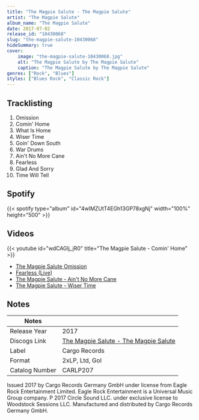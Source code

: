 ```yaml
---
title: "The Magpie Salute - The Magpie Salute"
artist: "The Magpie Salute"
album_name: "The Magpie Salute"
date: 2017-07-02
release_id: "10430068"
slug: "the-magpie-salute-10430068"
hideSummary: true
cover:
    image: "the-magpie-salute-10430068.jpg"
    alt: "The Magpie Salute by The Magpie Salute"
    caption: "The Magpie Salute by The Magpie Salute"
genres: ["Rock", "Blues"]
styles: ["Blues Rock", "Classic Rock"]
---
```

## Tracklisting
1. Omission
2. Comin' Home
3. What Is Home
4. Wiser Time
5. Goin' Down South
6. War Drums
7. Ain't No More Cane
8. Fearless
9. Glad And Sorry
10. Time Will Tell
## Spotify
{{< spotify type="album" id="4wIMZUtT4EGh13GP78xgNj" width="100%" height="500" >}}

## Videos
{{< youtube id="wdCAGlj_jR0" title="The Magpie Salute - Comin' Home" >}}
- [The Magpie Salute Omission](https://www.youtube.com/watch?v=Zg9FGe5pWFg)
- [Fearless (Live)](https://www.youtube.com/watch?v=cebO7BRG8IY)
- [The Magpie Salute - Ain't No More Cane](https://www.youtube.com/watch?v=W4pOrAc7sq8)
- [The Magpie Salute - Wiser Time](https://www.youtube.com/watch?v=5tP_qkbDu5g)

## Notes
| Notes          |             |
| ---------------| ----------- |
| Release Year   | 2017 |
| Discogs Link   | [The Magpie Salute - The Magpie Salute](https://www.discogs.com/release/10430068-The-Magpie-Salute-The-Magpie-Salute) |
| Label          | Cargo Records |
| Format         | 2xLP, Ltd, Gol |
| Catalog Number | CARLP207 |

Issued 2017 by Cargo Records Germany GmbH under license from Eagle Rock Entertainment Limited. Eagle Rock Entertainment is a Universal Music Group company. P 2017 Circle Sound LLC. under exclusive license to Woodstock Sessions LLC. Manufactured and distributed by Cargo Records Germany GmbH.
